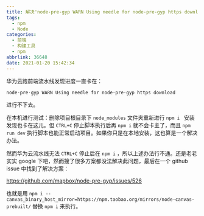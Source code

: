 ```yaml
---
title: 解决'node-pre-gyp WARN Using needle for node-pre-gyp https download'问题
tags:
  - npm
  - Node
categories:
  - 前端
  - 构建工具
  - npm
abbrlink: 36648
date: 2021-01-20 15:42:34
---
```


华为云跑前端流水线发现进度一直卡在：

```shell
node-pre-gyp WARN Using needle for node-pre-gyp https download
```

进行不下去。

<!-- more -->

在本机进行测试：删除项目根目录下 `node_modules` 文件夹重新进行 `npm i ` 安装发现也卡在这儿。但 `CTRL+C` 停止脚本执行后再 `npm i` 就不会卡主了，而且 `npm run dev` 执行脚本也能正常启动项目。如果你只是在本地安装，这也算是一个解决办法。

然而华为云流水线无法 `CTRL+C` 停止后在 `npm i` ，所以上述办法行不通。还是老老实实 google 下吧，然而搜了很多方案都没法解决此问题，最后在一个 github issue 中找到了解决方案：

https://github.com/mapbox/node-pre-gyp/issues/526

也就是用 `npm i --canvas_binary_host_mirror=https://npm.taobao.org/mirrors/node-canvas-prebuilt/` 替换 `npm i` 来执行。
